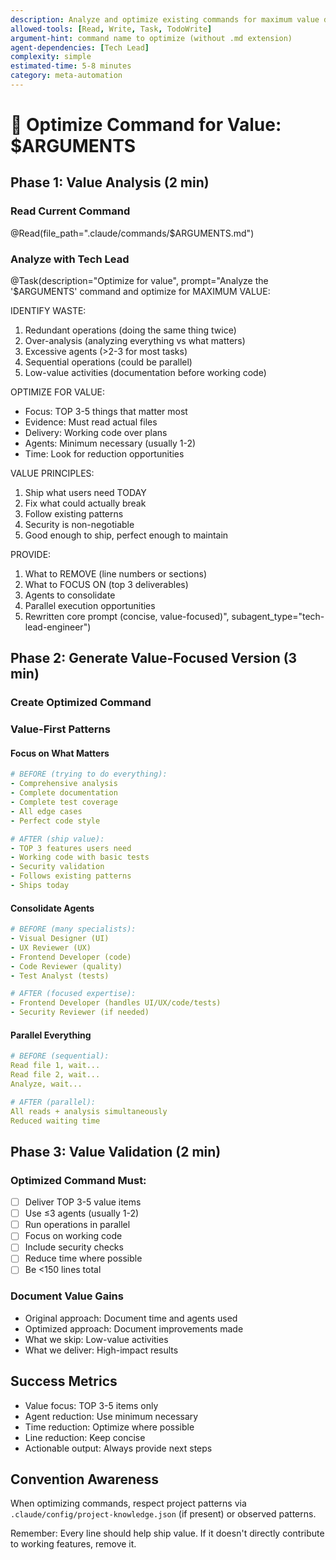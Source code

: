 ```yaml
---
description: Analyze and optimize existing commands for maximum value delivery
allowed-tools: [Read, Write, Task, TodoWrite]
argument-hint: command name to optimize (without .md extension)
agent-dependencies: [Tech Lead]
complexity: simple
estimated-time: 5-8 minutes
category: meta-automation
---
```


# 🎯 Optimize Command for Value: $ARGUMENTS

<think harder about what this command REALLY needs to deliver vs what it currently does>

## Phase 1: Value Analysis (2 min)

### Read Current Command
@Read(file_path=".claude/commands/$ARGUMENTS.md")

### Analyze with Tech Lead
@Task(description="Optimize for value", prompt="Analyze the '$ARGUMENTS' command and optimize for MAXIMUM VALUE:

IDENTIFY WASTE:
1. Redundant operations (doing the same thing twice)
2. Over-analysis (analyzing everything vs what matters)
3. Excessive agents (>2-3 for most tasks)
4. Sequential operations (could be parallel)
5. Low-value activities (documentation before working code)

OPTIMIZE FOR VALUE:
- Focus: TOP 3-5 things that matter most
- Evidence: Must read actual files
- Delivery: Working code over plans
- Agents: Minimum necessary (usually 1-2)
- Time: Look for reduction opportunities

VALUE PRINCIPLES:
1. Ship what users need TODAY
2. Fix what could actually break
3. Follow existing patterns
4. Security is non-negotiable
5. Good enough to ship, perfect enough to maintain

PROVIDE:
1. What to REMOVE (line numbers or sections)
2. What to FOCUS ON (top 3 deliverables)
3. Agents to consolidate
4. Parallel execution opportunities
5. Rewritten core prompt (concise, value-focused)", subagent_type="tech-lead-engineer")

## Phase 2: Generate Value-Focused Version (3 min)

### Create Optimized Command
<!-- Will update $ARGUMENTS.md with value optimizations -->

### Value-First Patterns

#### Focus on What Matters
```yaml
# BEFORE (trying to do everything):
- Comprehensive analysis
- Complete documentation
- Complete test coverage
- All edge cases
- Perfect code style

# AFTER (ship value):
- TOP 3 features users need
- Working code with basic tests
- Security validation
- Follows existing patterns
- Ships today
```

#### Consolidate Agents
```yaml
# BEFORE (many specialists):
- Visual Designer (UI)
- UX Reviewer (UX)
- Frontend Developer (code)
- Code Reviewer (quality)
- Test Analyst (tests)

# AFTER (focused expertise):
- Frontend Developer (handles UI/UX/code/tests)
- Security Reviewer (if needed)
```

#### Parallel Everything
```yaml
# BEFORE (sequential):
Read file 1, wait...
Read file 2, wait...
Analyze, wait...

# AFTER (parallel):
All reads + analysis simultaneously
Reduced waiting time
```

## Phase 3: Value Validation (2 min)

### Optimized Command Must:
- [ ] Deliver TOP 3-5 value items
- [ ] Use ≤3 agents (usually 1-2)
- [ ] Run operations in parallel
- [ ] Focus on working code
- [ ] Include security checks
- [ ] Reduce time where possible
- [ ] Be <150 lines total

### Document Value Gains
- Original approach: Document time and agents used
- Optimized approach: Document improvements made
- What we skip: Low-value activities
- What we deliver: High-impact results

## Success Metrics
- Value focus: TOP 3-5 items only
- Agent reduction: Use minimum necessary
- Time reduction: Optimize where possible
- Line reduction: Keep concise
- Actionable output: Always provide next steps

## Convention Awareness

When optimizing commands, respect project patterns via `.claude/config/project-knowledge.json` (if present) or observed patterns.

Remember: Every line should help ship value. If it doesn't directly contribute to working features, remove it.